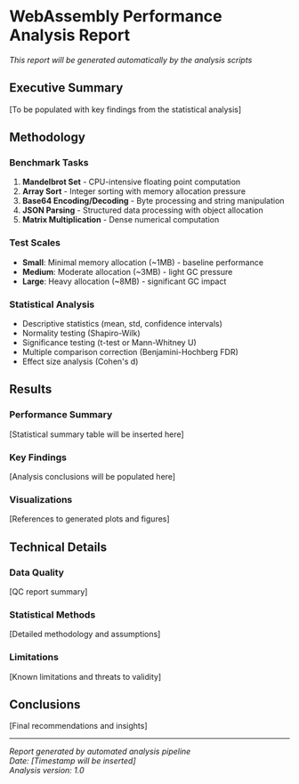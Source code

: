 # WebAssembly Performance Analysis Report

*This report will be generated automatically by the analysis scripts*

## Executive Summary

[To be populated with key findings from the statistical analysis]

## Methodology

### Benchmark Tasks
1. **Mandelbrot Set** - CPU-intensive floating point computation
2. **Array Sort** - Integer sorting with memory allocation pressure  
3. **Base64 Encoding/Decoding** - Byte processing and string manipulation
4. **JSON Parsing** - Structured data processing with object allocation
5. **Matrix Multiplication** - Dense numerical computation

### Test Scales
- **Small**: Minimal memory allocation (~1MB) - baseline performance
- **Medium**: Moderate allocation (~3MB) - light GC pressure
- **Large**: Heavy allocation (~8MB) - significant GC impact

### Statistical Analysis
- Descriptive statistics (mean, std, confidence intervals)
- Normality testing (Shapiro-Wilk)
- Significance testing (t-test or Mann-Whitney U)
- Multiple comparison correction (Benjamini-Hochberg FDR)
- Effect size analysis (Cohen's d)

## Results

### Performance Summary
[Statistical summary table will be inserted here]

### Key Findings
[Analysis conclusions will be populated here]

### Visualizations
[References to generated plots and figures]

## Technical Details

### Data Quality
[QC report summary]

### Statistical Methods
[Detailed methodology and assumptions]

### Limitations
[Known limitations and threats to validity]

## Conclusions

[Final recommendations and insights]

---

*Report generated by automated analysis pipeline*  
*Date: [Timestamp will be inserted]*  
*Analysis version: 1.0*